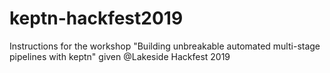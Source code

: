 # keptn-hackfest2019
Instructions for the workshop "Building unbreakable automated multi-stage pipelines with keptn" given @Lakeside Hackfest 2019
